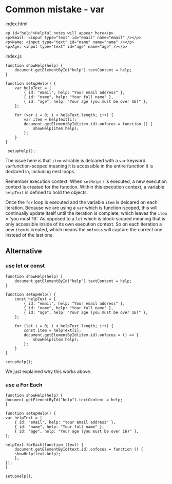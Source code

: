 # Common mistake - var

index.html

    <p id="help">Helpful notes will appear here</p>
    <p>Email: <input type="text" id="email" name="email" /></p>
    <p>Name: <input type="text" id="name" name="name" /></p>
    <p>Age: <input type="text" id="age" name="age" /></p>

index.js

    function showHelp(help) {
        document.getElementById("help").textContent = help;
    }

    function setupHelp() {
        var helpText = [
            { id: "email", help: "Your email address" },
            { id: "name", help: "Your full name" },
            { id: "age", help: "Your age (you must be over 16)" },
        ];

        for (var i = 0; i < helpText.length; i++) {
            var item = helpText[i];
            document.getElementById(item.id).onfocus = function () {
                showHelp(item.help);
            };
        }
    }

     setupHelp();

The issue here is that `item` variable is delcared with a `var` keyword. `var`function-scoped meaning it is accessible in the entire function it is declared in, including nest loops.

Remember execution context. When `setHelp()` is executed, a new execution context is created for the function. Within this execution context, a variable `helpText` is defined to hold the objects.

Once the `for` loop is executed and the variable `item` is delcared on each iteration. Because we are using a `var` which is function-scoped, this will continually update itself until the iteration is complete, which leaves the `item` = 'you must 16'. As opposed to a `let` which is block-scoped meaning that is only accessible inside of its own execution context. So on each iteration a new `item` is created, which means the `onfocus` will capture the correct one instead of the last one.

## Alternative

### use let or const

    function showHelp(help) {
        document.getElementById("help").textContent = help;
    }

    function setupHelp() {
        const helpText = [
            { id: "email", help: "Your email address" },
            { id: "name", help: "Your full name" },
            { id: "age", help: "Your age (you must be over 16)" },
        ];

        for (let i = 0; i < helpText.length; i++) {
            const item = helpText[i];
            document.getElementById(item.id).onfocus = () => {
                showHelp(item.help);
            };
        }
    }

    setupHelp();

We just explained why this works above.

### use a For Each

    function showHelp(help) {
    document.getElementById("help").textContent = help;
    }

    function setupHelp() {
    var helpText = [
        { id: "email", help: "Your email address" },
        { id: "name", help: "Your full name" },
        { id: "age", help: "Your age (you must be over 16)" },
    ];

    helpText.forEach(function (text) {
        document.getElementById(text.id).onfocus = function () {
        showHelp(text.help);
        };
    });
    }

    setupHelp();

